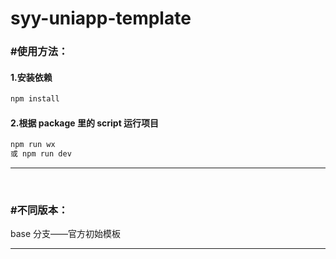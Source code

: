 # syy-uniapp-template

### #使用方法：

#### 1.安装依赖

```bash
npm install
```

#### 2.根据 package 里的 script 运行项目

```bash
npm run wx
或 npm run dev
```

---

<br/>

### #不同版本：

base 分支——官方初始模板

---
